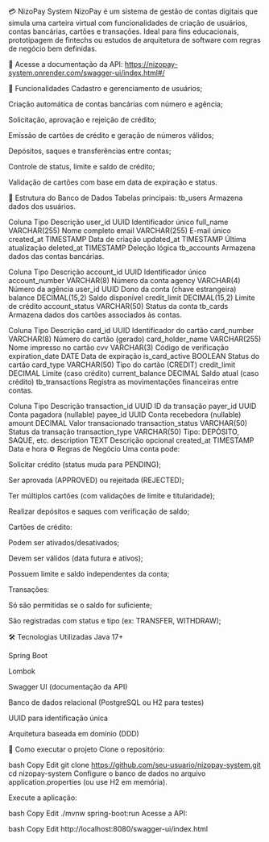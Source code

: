 💳 NizoPay System
NizoPay é um sistema de gestão de contas digitais que simula uma carteira virtual com funcionalidades de criação de usuários, contas bancárias, cartões e transações. Ideal para fins educacionais, prototipagem de fintechs ou estudos de arquitetura de software com regras de negócio bem definidas.

🔗 Acesse a documentação da API:
https://nizopay-system.onrender.com/swagger-ui/index.html#/

📌 Funcionalidades
Cadastro e gerenciamento de usuários;

Criação automática de contas bancárias com número e agência;

Solicitação, aprovação e rejeição de crédito;

Emissão de cartões de crédito e geração de números válidos;

Depósitos, saques e transferências entre contas;

Controle de status, limite e saldo de crédito;

Validação de cartões com base em data de expiração e status.

🧱 Estrutura do Banco de Dados
Tabelas principais:
tb_users
Armazena dados dos usuários.

Coluna	Tipo	Descrição
user_id	UUID	Identificador único
full_name	VARCHAR(255)	Nome completo
email	VARCHAR(255)	E-mail único
created_at	TIMESTAMP	Data de criação
updated_at	TIMESTAMP	Última atualização
deleted_at	TIMESTAMP	Deleção lógica
tb_accounts
Armazena dados das contas bancárias.

Coluna	Tipo	Descrição
account_id	UUID	Identificador único
account_number	VARCHAR(8)	Número da conta
agency	VARCHAR(4)	Número da agência
user_id	UUID	Dono da conta (chave estrangeira)
balance	DECIMAL(15,2)	Saldo disponível
credit_limit	DECIMAL(15,2)	Limite de crédito
account_status	VARCHAR(50)	Status da conta
tb_cards
Armazena dados dos cartões associados às contas.

Coluna	Tipo	Descrição
card_id	UUID	Identificador do cartão
card_number	VARCHAR(8)	Número do cartão (gerado)
card_holder_name	VARCHAR(255)	Nome impresso no cartão
cvv	VARCHAR(3)	Código de verificação
expiration_date	DATE	Data de expiração
is_card_active	BOOLEAN	Status do cartão
card_type	VARCHAR(50)	Tipo do cartão (CREDIT)
credit_limit	DECIMAL	Limite (caso crédito)
current_balance	DECIMAL	Saldo atual (caso crédito)
tb_transactions
Registra as movimentações financeiras entre contas.

Coluna	Tipo	Descrição
transaction_id	UUID	ID da transação
payer_id	UUID	Conta pagadora (nullable)
payee_id	UUID	Conta recebedora (nullable)
amount	DECIMAL	Valor transacionado
transaction_status	VARCHAR(50)	Status da transação
transaction_type	VARCHAR(50)	Tipo: DEPÓSITO, SAQUE, etc.
description	TEXT	Descrição opcional
created_at	TIMESTAMP	Data e hora
⚙️ Regras de Negócio
Uma conta pode:

Solicitar crédito (status muda para PENDING);

Ser aprovada (APPROVED) ou rejeitada (REJECTED);

Ter múltiplos cartões (com validações de limite e titularidade);

Realizar depósitos e saques com verificação de saldo;

Cartões de crédito:

Podem ser ativados/desativados;

Devem ser válidos (data futura e ativos);

Possuem limite e saldo independentes da conta;

Transações:

Só são permitidas se o saldo for suficiente;

São registradas com status e tipo (ex: TRANSFER, WITHDRAW);

🛠️ Tecnologias Utilizadas
Java 17+

Spring Boot

Lombok

Swagger UI (documentação da API)

Banco de dados relacional (PostgreSQL ou H2 para testes)

UUID para identificação única

Arquitetura baseada em domínio (DDD)

🚀 Como executar o projeto
Clone o repositório:

bash
Copy
Edit
git clone https://github.com/seu-usuario/nizopay-system.git
cd nizopay-system
Configure o banco de dados no arquivo application.properties (ou use H2 em memória).

Execute a aplicação:

bash
Copy
Edit
./mvnw spring-boot:run
Acesse a API:

bash
Copy
Edit
http://localhost:8080/swagger-ui/index.html
